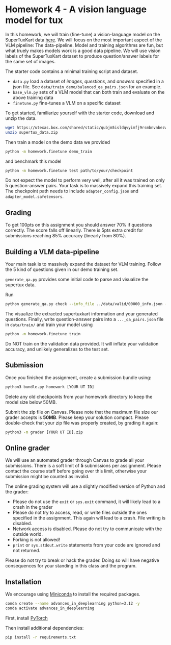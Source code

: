 # Homework 4 - A vision language model for tux

In this homework, we will train (fine-tune) a vision-language model on the SuperTuxKart data [here](https://utexas.box.com/shared/static/qubjm5isldqvyimfj9rsmbnvnbezwcv4.zip).
We will focus on the most important aspect of the VLM pipeline: The data-pipeline.
Model and training algorithms are fun, but what truely makes models work is a good data pipeline.
We will use vision labels of the SuperTuxKart dataset to produce question/answer labels for the same set of images.

The starter code contains a minimal training script and dataset.

- `data.py` load a dataset of *images*, *questions*, and *answers* specified in a json file. See `data/train_demo/balanced_qa_pairs.json` for an example.
- `base_vlm.py` sets of a VLM model that can both train and evaluate on the above training data
- `finetune.py` fine-tunes a VLM on a specific dataset

To get started, familiarize yourself with the starter code, download and unzip the data.

```bash
wget https://utexas.box.com/shared/static/qubjm5isldqvyimfj9rsmbnvnbezwcv4.zip -O supertux_data.zip
unzip supertux_data.zip
```

Then train a model on the demo data we provided

```bash
python -m homework.finetune demo_train
```

and benchmark this model

```bash
python -m homework.finetune test path/to/your/checkpoint
```

Do not expect the model to perform very well, after all it was trained on only 5 question-answer pairs.
Your task is to massively expand this training set.
The checkpoint path needs to include `adapter_config.json` and `adapter_model.safetensors`.

## Grading

To get 100pts on this assignment you should answer 70% if questions correctly.
The score falls off linearly.
There is 5pts extra credit for submissions reaching 85% accuracy (linearly from 80%).

## Building a VLM data-pipeline

Your main task is to massively expand the dataset for VLM training. Follow the 5 kind of questions given in our demo training set.

`generate_qa.py` provides some initial code to parse and visualize the supertux data.

Run

```bash
python generate_qa.py check --info_file ../data/valid/00000_info.json --view_index 0
```

The visualize the extracted supertuxkart information and your generated questions.
Finally, write question-answer pairs into a `..._qa_pairs.json` file in `data/train/` and train your model using

```bash
python -m homework.finetune train
```

Do NOT train on the validation data provided.
It will inflate your validation accuracy, and unlikely generalizes to the test set.

## Submission

Once you finished the assignment, create a submission bundle using:

```bash
python3 bundle.py homework [YOUR UT ID]
```

Delete any old checkpoints from your homework directory to keep the model size below 50MB.

Submit the zip file on Canvas. Please note that the maximum file size our grader accepts is **50MB**. Please keep your solution compact.
Please double-check that your zip file was properly created, by grading it again:

```bash
python3 -m grader [YOUR UT ID].zip
```

## Online grader

We will use an automated grader through Canvas to grade all your submissions. There is a soft limit of **5** submissions per assignment. Please contact the course staff before going over this limit, otherwise your submission might be counted as invalid.

The online grading system will use a slightly modified version of Python and the grader:

- Please do not use the `exit` or `sys.exit` command, it will likely lead to a crash in the grader
- Please do not try to access, read, or write files outside the ones specified in the assignment. This again will lead to a crash. File writing is disabled.
- Network access is disabled. Please do not try to communicate with the outside world.
- Forking is not allowed!
- `print` or `sys.stdout.write` statements from your code are ignored and not returned.

Please do not try to break or hack the grader. Doing so will have negative consequences for your standing in this class and the program.

## Installation

We encourage using [Miniconda](https://docs.conda.io/en/latest/miniconda.html) to install the required packages.

```bash
conda create --name advances_in_deeplearning python=3.12 -y
conda activate advances_in_deeplearning
```

First, install [PyTorch](https://pytorch.org/get-started/locally/)

Then install additional dependencies:

```bash
pip install -r requirements.txt
```
